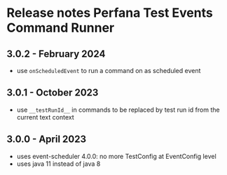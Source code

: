 # Release notes Perfana Test Events Command Runner

## 3.0.2 - February 2024

* use `onScheduledEvent` to run a command on as scheduled event

## 3.0.1 - October 2023

* use `__testRunId__` in commands to be replaced by test run id from the current text context

## 3.0.0 - April 2023

* uses event-scheduler 4.0.0: no more TestConfig at EventConfig level
* uses java 11 instead of java 8